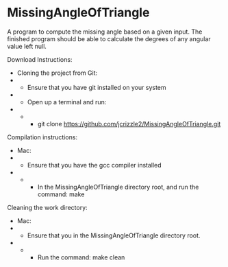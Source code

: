 # MissingAngleOfTriangle
A program to compute the missing angle based on a given input. The finished program should be able to calculate the degrees of any angular value left null.

Download Instructions:

* Cloning the project from Git:
* * Ensure that you have git installed on your system
* * Open up a terminal and run:
* * * git clone https://github.com/jcrizzle2/MissingAngleOfTriangle.git

Compilation instructions:

* Mac:
* * Ensure that you have the gcc compiler installed
* * * In the MissingAngleOfTriangle directory root, and run the command: make

Cleaning the work directory:
* Mac:
* * Ensure that you in the MissingAngleOfTriangle directory root.
* * * Run the command: make clean

